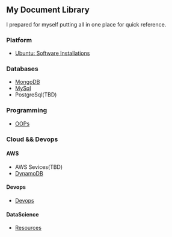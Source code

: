 ## My Document Library

I prepared for myself putting all in one place for quick reference.

### Platform

- [Ubuntu: Software Installations](installations.html)

### Databases

- [MongoDB](mongo-db.html)
- [MySql](mysql.html)
- PostgreSql(TBD)

### Programming

- [OOPs](oop.html)

### Cloud && Devops

#### AWS

- AWS Sevices(TBD)
- [DynamoDB](aws/dynamo-db.html)

#### Devops

- [Devops](dev-ops.html)

#### DataScience

- [Resources](DS/resources.html)
